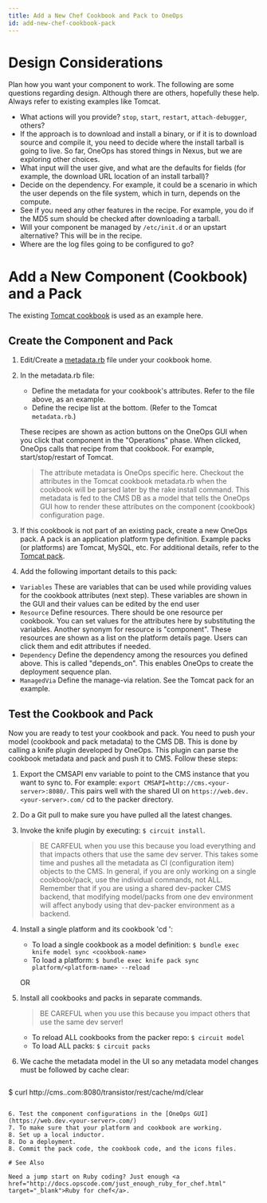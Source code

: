 ```yaml
---
title: Add a New Chef Cookbook and Pack to OneOps
id: add-new-chef-cookbook-pack
---
```


# Design Considerations

Plan how you want your component to work. The following are some questions regarding design. Although there are others, hopefully these help. Always refer to existing examples like Tomcat.

* What actions will you provide? `stop`, `start`, `restart`, `attach-debugger`, others?
* If the approach is to download and install a binary, or if it is to download source and compile it, you need to decide where the install tarball is going to live. So far, OneOps has stored things in Nexus, but we are exploring other choices.
* What input will the user give, and what are the defaults for fields (for example, the download URL location of an install tarball)?
* Decide on the dependency. For example, it could be a scenario in which the user depends on the file system, which in turn, depends on the compute.
* See if you need any other features in the recipe. For example, you do if the MD5 sum should be checked after downloading a tarball.
* Will your component be managed by `/etc/init.d` or an upstart alternative? This will be in the recipe.
* Where are the log files going to be configured to go?

# Add a New Component (Cookbook) and a Pack

The existing <a href="https://github.com/oneops/circuit-oneops-1/tree/master/components/cookbooks/tomcat" target="_blank">Tomcat cookbook</a> is used as an example here.

## Create the Component and Pack

1. Edit/Create a <a href="https://github.com/oneops/circuit-oneops-1/blob/master/components/cookbooks/tomcat/metadata.rb" target="_blank">metadata.rb</a> file under your cookbook home.<br/>
2. In the metadata.rb file:
     * Define the metadata for your cookbook's attributes. Refer to the file above, as an example.
     * Define the recipe list at the bottom. (Refer to the Tomcat `metadata.rb`.)

     These recipes are shown as action buttons on the OneOps GUI when you click that component in the "Operations" phase. When clicked, OneOps calls that recipe from that cookbook. For example, start/stop/restart of Tomcat.

      >  The attribute metadata is OneOps specific here. Checkout the attributes in the Tomcat cookbook metadata.rb when the cookbook will be parsed later by the rake install command. This metadata is fed to the CMS DB as a model that tells the OneOps GUI how to render these attributes on the component (cookbook) configuration page.

3. If this cookbook is not part of an existing pack, create a new OneOps pack. A pack is an application platform type definition. Example packs (or platforms) are Tomcat, MySQL, etc. For additional details, refer to the <a href="https://github.com/oneops/circuit-oneops-1/blob/master/packs/tomcat.rb" target="_blank">Tomcat pack</a>.
5. Add the following important details to this pack:
  * `Variables` These are variables that can be used while providing values for the cookbook attributes (next step). These variables are shown in the GUI and their values can be edited by the end user
  * `Resource` Define resources. There should be one resource per cookbook. You can set values for the attributes here by substituting the variables. Another synonym for resource is "component". These resources are shown as a list on the platform details page. Users can click them and edit attributes if needed.
  * `Dependency` Define the dependency among the resources you defined above. This is called "depends_on". This enables OneOps to create the deployment sequence plan.
  * `ManagedVia` Define the manage-via relation. See the Tomcat pack for an example.


## Test the Cookbook and Pack

Now you are ready to test your cookbook and pack. You need to push your model (cookbook and pack metadata) to the CMS DB. This is done by calling a knife plugin developed by OneOps. This plugin can parse the cookbook metadata and pack and push it to CMS. Follow these steps:

1. Export the CMSAPI env variable to point to the CMS instance that you want to sync to. For example: `export CMSAPI=http://cms.<your-server>:8080/`. This pairs well with the shared UI on `https://web.dev.<your-server>.com/` cd to the packer directory.  
2. Do a Git pull to make sure you have pulled all the latest changes.
2. Invoke the knife plugin by executing: `$ circuit install`.

     > BE CARFEUL when you use this because you load everything and that impacts others that use the same dev server. This takes some time and pushes all the metadata as CI (configuration item) objects to the CMS. In general, if you are only working on a single cookbook/pack, use the individual commands, not ALL. Remember that if you are using a shared dev-packer CMS backend, that modifying model/packs from one dev environment will affect anybody using that dev-packer environment as a backend.

3. Install a single platform and its cookbook 'cd <pack-directory>':
     * To load a single cookbook as a model definition: `$ bundle exec knife model sync <cookbook-name>`
     * To load a platform: `$ bundle exec knife pack sync platform/<platform-name> --reload`

     OR

4. Install all cookbooks and packs in separate commands.

     > BE CAREFUL when you use this because you impact others that use the same dev server!
      * To reload ALL cookbooks from the packer repo: `$ circuit model`
      * To load ALL packs: `$ circuit packs`

5. We cache the metadata model in the UI so any metadata model changes must be followed by cache clear:

    ~~~bash
$ curl http://cms.<your-server>.com:8080/transistor/rest/cache/md/clear
~~~

6. Test the component configurations in the [OneOps GUI](https://web.dev.<your-server>.com/)   
7. To make sure that your platform and cookbook are working.
8. Set up a local inductor.
8. Do a deployment.
8. Commit the pack code, the cookbook code, and the icons files.

# See Also

Need a jump start on Ruby coding? Just enough <a href="http://docs.opscode.com/just_enough_ruby_for_chef.html" target="_blank">Ruby for chef</a>.
